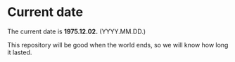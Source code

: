 # Current date

The current date is **1975.12.02.** (YYYY.MM.DD.)

This repository will be good when the world ends, so we will know how long it lasted.